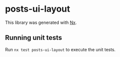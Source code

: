 # posts-ui-layout

This library was generated with [Nx](https://nx.dev).

## Running unit tests

Run `nx test posts-ui-layout` to execute the unit tests.
